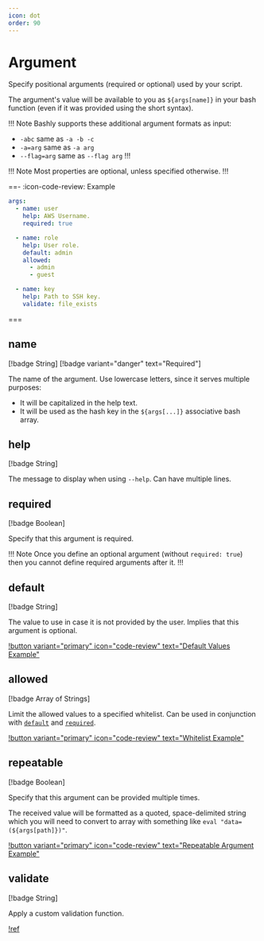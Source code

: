 ```yaml
---
icon: dot
order: 90
---
```


# Argument

Specify positional arguments (required or optional) used by your script.

The argument's value will be available to you as `${args[name]}` in your bash
function (even if it was provided using the short syntax).

!!! Note
Bashly supports these additional argument formats as input:

- `-abc` same as `-a -b -c`
- `-a=arg` same as `-a arg`
- `--flag=arg` same as `--flag arg`
!!!

!!! Note
Most properties are optional, unless specified otherwise.
!!!

==- :icon-code-review: Example
```yaml bashly.yml
args:
  - name: user
    help: AWS Username.
    required: true

  - name: role
    help: User role.
    default: admin
    allowed:
      - admin
      - guest

  - name: key
    help: Path to SSH key.
    validate: file_exists
```
===


## name

[!badge String]
[!badge variant="danger" text="Required"]

The name of the argument. Use lowercase letters, since it serves multiple
purposes:

- It will be capitalized in the help text.
- It will be used as the hash key in the `${args[...]}` associative bash array.


## help

[!badge String]

The message to display when using `--help`. Can have multiple lines.


## required

[!badge Boolean]

Specify that this argument is required.

!!! Note
Once you define an optional argument (without `required: true`) then you cannot
define required arguments after it.
!!!


## default

[!badge String]

The value to use in case it is not provided by the user. Implies that this
argument is optional.

[!button variant="primary" icon="code-review" text="Default Values Example"](https://github.com/DannyBen/bashly/tree/master/examples/default-values#readme)

## allowed

[!badge Array of Strings]

Limit the allowed values to a specified whitelist. Can be used in conjunction
with [`default`](#default) and [`required`](#required).

[!button variant="primary" icon="code-review" text="Whitelist Example"](https://github.com/DannyBen/bashly/tree/master/examples/whitelist#readme)

## repeatable

[!badge Boolean]

Specify that this argument can be provided multiple times.

The received value will be formatted as a quoted, space-delimited string which
you will need to convert to array with something like
`eval "data=(${args[path]})"`.

[!button variant="primary" icon="code-review" text="Repeatable Argument Example"](https://github.com/DannyBen/bashly/tree/master/examples/repeatable-arg#readme)


## validate

[!badge String]

Apply a custom validation function.

[!ref](/advanced/validations)
